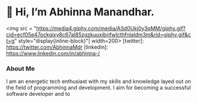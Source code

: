 # 👋 Hi, I’m Abhinna Manandhar. #
<img src = "https://media4.giphy.com/media/ASd0Ukj0y3qMM/giphy.gif?cid=ecf05e47ockgixy8c67al85zgzkuuxibnfwlcthfnlaldm3m&rid=giphy.gif&ct=g" style="display{inline-block}"| width=200>
[twitter]: https://twitter.com/AbhinnaMdr
[linkedin]: https://www.linkedin.com/in/abhinna-/


### About Me
I am an energetic tech enthusiast with my skills and knowledge layed out on the field of
programming and development.
I aim for becoming a successful software developer and to 